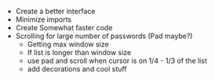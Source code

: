 - Create a better interface
- Minimize imports
- Create Somewhat faster code
- Scrolling for large number of passwords (Pad maybe?)
	- Getting max window size
	- If list is longer than window size
	- use pad and scroll when cursor is on 1/4 - 1/3 of the list
	- add decorations and cool stuff
